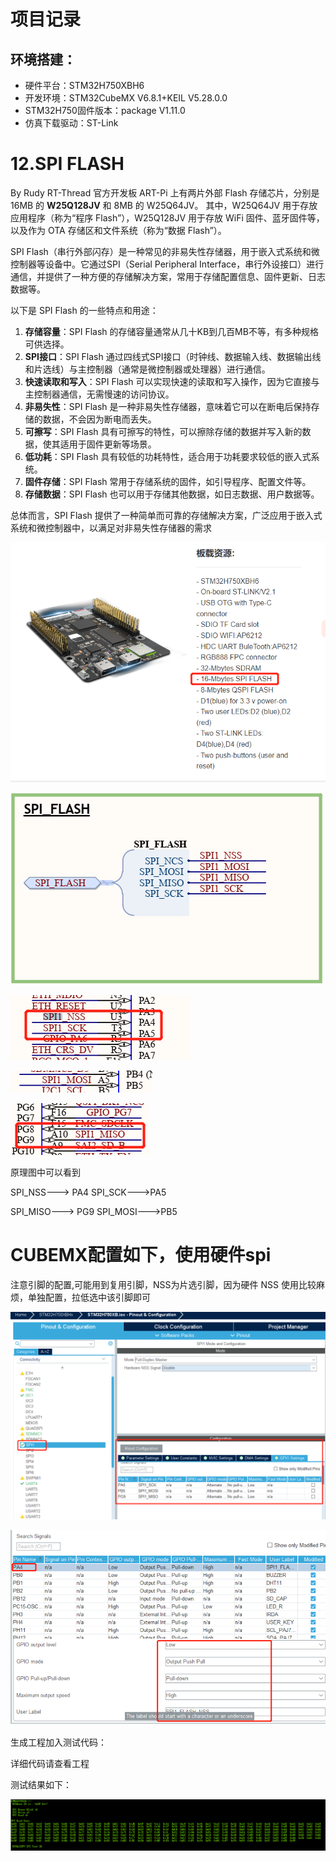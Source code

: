 

# 项目记录

## 环境搭建：

- 硬件平台：STM32H750XBH6
- 开发环境：STM32CubeMX V6.8.1+KEIL V5.28.0.0
- STM32H750固件版本：package V1.11.0
- 仿真下载驱动：ST-Link



# 12.SPI FLASH 

By Rudy RT-Thread 官方开发板 ART-Pi 上有两片外部 Flash 存储芯片，分别是 16MB 的 **W25Q128JV** 和 8MB 的 W25Q64JV。 其中，W25Q64JV 用于存放应用程序（称为“程序 Flash”），W25Q128JV 用于存放 WiFi 固件、蓝牙固件等，以及作为 OTA 存储区和文件系统（称为“数据 Flash”）。



SPI Flash（串行外部闪存）是一种常见的非易失性存储器，用于嵌入式系统和微控制器等设备中。它通过SPI（Serial Peripheral Interface，串行外设接口）进行通信，并提供了一种方便的存储解决方案，常用于存储配置信息、固件更新、日志数据等。

以下是 SPI Flash 的一些特点和用途：

1. **存储容量**：SPI Flash 的存储容量通常从几十KB到几百MB不等，有多种规格可供选择。
2. **SPI接口**：SPI Flash 通过四线式SPI接口（时钟线、数据输入线、数据输出线和片选线）与主控制器（通常是微控制器或处理器）进行通信。
3. **快速读取和写入**：SPI Flash 可以实现快速的读取和写入操作，因为它直接与主控制器通信，无需慢速的访问协议。
4. **非易失性**：SPI Flash 是一种非易失性存储器，意味着它可以在断电后保持存储的数据，不会因为断电而丢失。
5. **可擦写**：SPI Flash 具有可擦写的特性，可以擦除存储的数据并写入新的数据，使其适用于固件更新等场景。
6. **低功耗**：SPI Flash 具有较低的功耗特性，适合用于功耗要求较低的嵌入式系统。
7. **固件存储**：SPI Flash 常用于存储系统的固件，如引导程序、配置文件等。
8. **存储数据**：SPI Flash 也可以用于存储其他数据，如日志数据、用户数据等。

总体而言，SPI Flash 提供了一种简单而可靠的存储解决方案，广泛应用于嵌入式系统和微控制器中，以满足对非易失性存储器的需求



![image-20230722103709433](pic/image-20230722103709433.png)

![image-20230722103842383](pic/image-20230722103842383.png)

![image-20230722104005342](pic/image-20230722104005342.png)

![image-20230722104029205](pic/image-20230722104029205.png)

![image-20230722104126028](pic/image-20230722104126028.png)

原理图中可以看到

SPI_NSS---> PA4          SPI_SCK--->PA5



SPI_MISO---> PG9       SPI_MOSI--->PB5



# CUBEMX配置如下，使用硬件spi

注意引脚的配置,可能用到复用引脚，NSS为片选引脚，因为硬件 NSS 使用比较麻烦，单独配置，拉低选中该引脚即可

![image-20230722110244273](pic/image-20230722110244273.png)

![image-20230722114255294](pic/image-20230722114255294.png)

生成工程加入测试代码：

详细代码请查看工程

测试结果如下：

![image-20230722123606480](pic/image-20230722123606480.png)

